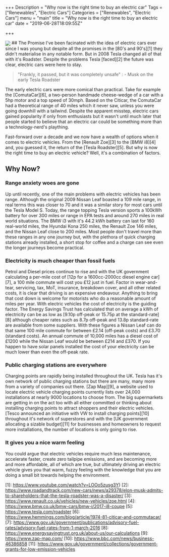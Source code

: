 +++
Description = "Why now is the right time to buy an electric car"
Tags = ["Renewables", "Electric Cars"]
Categories = ["Renewables", "Electric Cars"]
menu = "main"
title = "Why now is the right time to buy an electric car"
date = "2019-06-28T18:09:55Z"

+++

<img align="center" src="/media/BMW_i3_charging_port.png">
## The Promise
I've been facinated with the idea of electric cars ever since I was young but despite all the promises in the [80's and 90's][1] they didn't materialise in any notable form. But in 2008 Tesla changed all of that with it's Roadster. Despite the problems Tesla [faced][2] the future was clear, electric cars were here to stay.

> "Frankly, it passed, but it was completely unsafe"
: - Musk on the early Tesla Roadster

The early electric cars were more comical than practical. Take for example the [ComutaCar][6], a two-person handmade cheese-wedge of a car with a 5hp motor and a top speed of 30mph. Based on the Citicar, the ComutaCar had a theoretical range of 40 miles which it never saw, unless you were going downhill with a tailwind. Despite the apparent misstep, electric cars gained popularity if only from enthusiasts but it wasn't until much later that people started to believe that an electric car could be something more than a technology-nerd's plaything.

Fast-forward over a decade and we now have a wealth of options when it comes to electric vehicles. From the [Renault Zoe][3] to the [BMW i8][4] and, you guessed it, the return of the [Tesla Roadster][5]. But why is now the right time to buy an electric vehicle? Well, it's a combination of factors.

## Why Now?

### Range anxiety woes are gone

Up until recently, one of the main problems with electric vehicles has been range. Although the original 2009 Nissan Leaf boasted a 109 mile range, in real terms this was closer to 70 and it was a similar story for most cars until the Tesla Model S. Today, the range topping Tesla version sports a 100kWh battery for over 300 miles or range in EPA tests and around 270 miles in real world situations. The BMW i3 with it's 44.2 kWh battery can last for 160 real-world miles, the Hyundai Kona 250 miles, the Renault Zoe 146 miles, and the Nissan Leaf close to 200 miles. Most people don't travel more than these ranges in any one journey but, with the plethora of quick charging stations already installed, a short stop for coffee and a charge can see even the longer journeys become practical.

### Electricity is much cheaper than fossil fuels

Petrol and Diesel prices continue to rise and with the UK government calculating a per-mile cost of [12p for a 1600cc-2000cc diesel engine car][7], a 100 mile commute will cost you £12 just in fuel. Factor in wear-and-tear, servicing, tax, MoT, insurance, breakdown cover, and all other related costs, it is clear that driving is an expensive endeavour. Anything to bring that cost down is welcome for motorists who do a reasonable amount of miles per year. With electric vehicles the cost of electricity is the guiding factor. The Energy Savings Trust has calculated that on average a kWh of electricity can be as low as [9.10p off-peak or 15.75p at the standard-rate][8] although cheaper rates such as 8.7p off-peak and 13.8p standard-rate are available from some suppliers. With these figures a Nissan Leaf can do that same 100 mile commute for between £2.14 (off-peak costs) and £3.70 (standard costs). An annual commute of 10,000 miles has a diesel cost of £1200 while the Nissan Leaf would be between £214 and £370. If you happen to have solar panels installed the cost of your electricity can be much lower than even the off-peak rate.

### Public charging stations are everywhere

Charging points are rapidly being installed throughout the UK. Tesla has it's own network of public charging stations but there are many, many more from a variety of companies out there. [Zap Map][9], a website used to locate electric vehicle charging points currently lists over 24,000 installations at nearly 9000 locations to choose from. The big supermarkets are getting in on the act too with all either committed or thinking about installing charging points to attract shoppers and their electric vehicles. [Tesco announced an initiative with VW to install charging points][10] throughout it's network of superstores and with the [UK government allocating a sizable budget][11] for businesses and homeowners to request more installations, the number of locations is only going to rise.

### It gives you a nice warm feeling

You could argue that electric vehicles require much less maintenance, accelerate faster, create zero tailpipe emissions, and are becoming more and more affordable, all of which are true, but ultimately driving an electric vehicle gives you that warm, fuzzy feeling with the knowledge that you are doing a small bit towards helping the environment.

[1]: https://www.youtube.com/watch?v=LOOo5zusg3Y)
[2]:  https://www.roadandtrack.com/new-cars/news/a29378/elon-musk-admits-to-shareholders-that-the-tesla-roadster-was-a-disaster/
[3]: https://www.renault.co.uk/vehicles/new-vehicles/zoe.html
[4]: https://www.bmw.co.uk/bmw-cars/bmw-i/2017-i8-coupe
[5]: https://www.tesla.com/roadster
[6]: https://www.hemmings.com/blog/article/1974-81-citicar-and-commutacar/
[7]: https://www.gov.uk/government/publications/advisory-fuel-rates/advisory-fuel-rates-from-1-march-2016
[8]: https://www.energysavingtrust.org.uk/about-us/our-calculations
[9]: https://www.zap-map.com/
[10]: https://www.bbc.com/news/business-46386858
[11]: https://www.gov.uk/government/collections/government-grants-for-low-emission-vehicles
